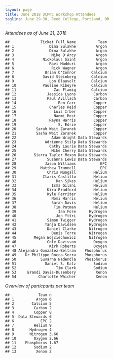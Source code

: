 ```yaml
---
layout: page
title: June 2018 DCPPC Workshop Attendees
tagline: June 29-30, Reed College, Portland, OR
---
```


_Attendees as of June 21, 2018_

    ##              Ticket Full Name          Team
    ## 1                Dina Sulakhe         Argon
    ## 2                Dina Sulakhe         Argon
    ## 3                 Mike D'Arcy         Argon
    ## 4             Nickolaus Saint         Argon
    ## 5                Ravi Madduri         Argon
    ## 6                 Rick Wagner         Argon
    ## 7              Brian O'Connor       Calcium
    ## 8             David Steinberg       Calcium
    ## 9                Lon Blauvelt       Calcium
    ## 10            Pauline Ribeyre       Calcium
    ## 11                 Zac Flamig       Calcium
    ## 12              Jessica Lyons        Carbon
    ## 13              Paul Avillach        Carbon
    ## 14                   Ben Carr        Copper
    ## 15               Charles Reid        Copper
    ## 16                 Luiz Irber        Copper
    ## 17                 Naomi Most        Copper
    ## 18               Rayna Harris        Copper
    ## 19                   S. Edrie        Copper
    ## 20         Sarah Wait Zaranek        Copper
    ## 21         Sasha Wait Zaranek        Copper
    ## 22                Adam Wright Data Stewards
    ## 23             Adrienne Stilp Data Stewards
    ## 24               Cathy Laurie Data Stewards
    ## 25                Mike Cherry Data Stewards
    ## 26        Sierra Taylor Moxon Data Stewards
    ## 27              Suzanna Lewis Data Stewards
    ## 28             Jason Williams           EPC
    ## 29           Matthew Trunnell           EPC
    ## 30              Chris Mungall        Helium
    ## 31            Claris Castillo        Helium
    ## 32                  Dan Sikes        Helium
    ## 33                Isma Gilani        Helium
    ## 34              Kira Bradford        Helium
    ## 35              Kyle Ferriter        Helium
    ## 36                Nomi Harris        Helium
    ## 37                Sarah Davis        Helium
    ## 38                 Tim Putman        Helium
    ## 39                   Ian Fore      Hydrogen
    ## 40                  Jen Yttri      Hydrogen
    ## 41              Simon Twigger      Hydrogen
    ## 42             Tanja Davidsen      Hydrogen
    ## 43              Daniel Clarke      Nitrogen
    ## 44                Denis Torre      Nitrogen
    ## 45        Megan Wojciechowicz      Nitrogen
    ## 46              Cole Davisson        Oxygen
    ## 47               Kirk Roberts        Oxygen
    ## 48 Alejandra Gonzalez-Beltran    Phosphorus
    ## 49    Dr Philippe Rocca-Serra    Phosphorus
    ## 50           Suvarna Nadendla    Phosphorus
    ## 51             Daniel S. Katz        Sodium
    ## 52                  Tim Clark        Sodium
    ## 53     Brandi Davis-Dusenbery         Xenon
    ## 54          Charlotte Whicher         Xenon


_Overview of particpants per team_

    ##             Team n
    ## 1          Argon 6
    ## 2        Calcium 5
    ## 3         Carbon 2
    ## 4         Copper 8
    ## 5  Data Stewards 6
    ## 6            EPC 2
    ## 7         Helium 9
    ## 8       Hydrogen 4
    ## 9       Nitrogen 3.66
    ## 10        Oxygen 2.66
    ## 11    Phosphorus 1.67
    ## 12        Sodium 2
    ## 13         Xenon 2
